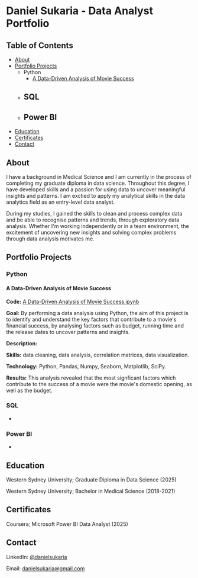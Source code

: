 # Daniel Sukaria - Data Analyst Portfolio

## Table of Contents
- [About](https://github.com/dsukaria/Data-Analysis-Portfolio/blob/main/README.md#About)
- [Portfolio Projects](https://github.com/dsukaria/Data-Analysis-Portfolio/blob/main/README.md#Portfolio-Projects)
  - Python
    - [A Data-Driven Analysis of Movie Success](https://github.com/dsukaria/Data-Analysis-Portfolio/blob/main/README.md#A-Data-Driven-Analysis-of-Movie-Success) 
  - SQL
    - 
  - Power BI
    - 
- [Education](https://github.com/dsukaria/Data-Analysis-Portfolio/blob/main/README.md#Education)
- [Certificates](https://github.com/dsukaria/Data-Analysis-Portfolio/blob/main/README.md#Certificates)
- [Contact](https://github.com/dsukaria/Data-Analysis-Portfolio/blob/main/README.md#Contact)


## About
I have a background in Medical Science and I am currently in the process of completing my graduate diploma in data science. Throughout this degree, I have developed skills and a passion for using data to uncover meaningful insights and patterns. I am exctied to apply my analytical skills in the data analytics field as an entry-level data analyst.

During my studies, I gained the skills to clean and process complex data and be able to recognise patterns and trends, through exploratory data analysis. Whether I'm working independently or in a team environment, the excitement of uncovering new insights and solving complex problems through data analysis motivates me.


## Portfolio Projects

### Python

#### A Data-Driven Analysis of Movie Success
**Code:** [A Data-Driven Analysis of Movie Success.ipynb](https://github.com/dsukaria/Projects/blob/main/A%20Data-Driven%20Analysis%20of%20Movie%20Success.ipynb)

**Goal:** By performing a data analysis using Python, the aim of this project is to identify and understand the key factors that contribute to a movie's financial success, by analysing factors such as budget, running time and the release dates to uncover patterns and insights.

**Description:**

**Skills:** data cleaning, data analysis, correlation matrices, data visualization.

**Technology:** Python, Pandas, Numpy, Seaborn, Matplotlib, SciPy.

**Results:** This analysis revealed that the most signficant factors which contribute to the success of a movie were the movie's domestic opening, as well as the budget.
    
### SQL
  - 

### Power BI
  - 


## Education
Western Sydney University; Graduate Diploma in Data Science (2025)

Western Sydney University; Bachelor in Medical Science (2018-2021)

## Certificates
Coursera; Microsoft Power BI Data Analyst (2025)

## Contact
LinkedIn: [@danielsukaria](https://www.linkedin.com/in/daniel-sukaria-343826332)

Email: danielsukaria@gmail.com 







